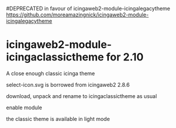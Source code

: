 #DEPRECATED in favour of icingaweb2-module-icingalegacytheme
https://github.com/moreamazingnick/icingaweb2-module-icingalegacytheme

# icingaweb2-module-icingaclassictheme for 2.10
A close enough classic icinga theme

select-icon.svg is borrowed from icingaweb2 2.8.6

download, unpack and rename to icingaclassictheme as usual

enable module

the classic theme is available in light mode

